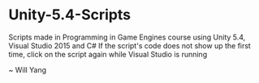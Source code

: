 # Unity-5.4-Scripts

Scripts made in Programming in Game Engines course using Unity 5.4, Visual Studio 2015 and C#
If the script's code does not show up the first time, click on the script again while Visual Studio is running

~ Will Yang
